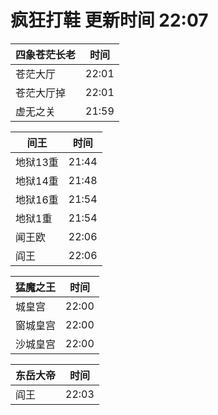 # 疯狂打鞋 更新时间 22:07

| 四象苍茫长老   | 时间    |
|--------|-------|
| 苍茫大厅 | 22:01 |
| 苍茫大厅掉 | 22:01 |
| 虚无之关 | 21:59 |

| 间王   | 时间    |
|--------|-------|
| 地狱13重 | 21:44 |
| 地狱14重 | 21:48 |
| 地狱16重 | 21:54 |
| 地狱1重 | 21:54 |
| 闻王欧 | 22:06 |
| 阎王 | 22:06 |

| 猛魔之王   | 时间    |
|--------|-------|
| 城皇宫 | 22:00 |
| 窗城皇宫 | 22:00 |
| 沙城皇宫 | 22:00 |

| 东岳大帝   | 时间    |
|--------|-------|
| 阎王 | 22:03 |